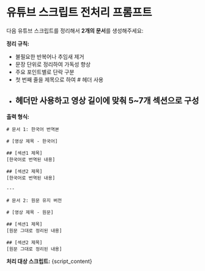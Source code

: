 # 유튜브 스크립트 전처리 프롬프트

다음 유튜브 스크립트를 정리해서 **2개의 문서**를 생성해주세요:

**정리 규칙:**
- 불필요한 반복어나 추임새 제거
- 문장 단위로 정리하여 가독성 향상  
- 주요 포인트별로 단락 구분
- 첫 번째 줄을 제목으로 하여 # 헤더 사용
- ## 헤더만 사용하고 영상 길이에 맞춰 5~7개 섹션으로 구성

**출력 형식:**
```
# 문서 1: 한국어 번역본

# [영상 제목 - 한국어]

## [섹션1 제목]
[한국어로 번역된 내용]

## [섹션2 제목]  
[한국어로 번역된 내용]

---

# 문서 2: 원문 유지 버전

# [영상 제목 - 원문]

## [섹션1 제목]
[원문 그대로 정리된 내용]

## [섹션2 제목]  
[원문 그대로 정리된 내용]
```

**처리 대상 스크립트:**
{script_content}